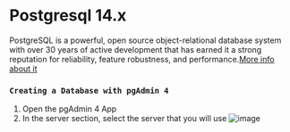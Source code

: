 # Postgresql 14.x

PostgreSQL is a powerful, open source object-relational database system with over 30 years of active development that has earned it a strong reputation for reliability, feature robustness, and performance.[More info about it](https://docs.strapi.io/developer-docs/latest/developer-resources/cli/CLI.html)

### `Creating a Database with pgAdmin 4`
1. Open the pgAdmin 4 App
2. In the server section, select the server that you will use
![image](https://user-images.githubusercontent.com/77891212/177570103-8690680a-b1e2-4457-92a4-290e68530b57.png)

